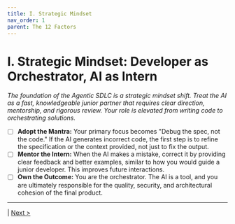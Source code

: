 ```yaml
---
title: I. Strategic Mindset
nav_order: 1
parent: The 12 Factors
---
```

# I. Strategic Mindset: Developer as Orchestrator, AI as Intern

*The foundation of the Agentic SDLC is a strategic mindset shift. Treat the AI as a fast, knowledgeable junior partner that requires clear direction, mentorship, and rigorous review. Your role is elevated from writing code to orchestrating solutions.*

- [ ] **Adopt the Mantra:** Your primary focus becomes "Debug the spec, not the code." If the AI generates incorrect code, the first step is to refine the specification or the context provided, not just to fix the output.
- [ ] **Mentor the Intern:** When the AI makes a mistake, correct it by providing clear feedback and better examples, similar to how you would guide a junior developer. This improves future interactions.
- [ ] **Own the Outcome:** You are the orchestrator. The AI is a tool, and you are ultimately responsible for the quality, security, and architectural cohesion of the final product.

---
| [Next >](context-scaffolding.md)
